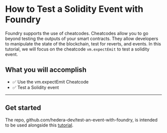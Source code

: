 # How to Test a Solidity Event with Foundry 

Foundry supports the use of cheatcodes. Cheatcodes allow you to go beyond testing the outputs of your smart contracts. They allow developers to manipulate the state of the blockchain, test for reverts, 
and events. In this tutorial, we will focus on the cheatcode `vm.expectEmit` to test a solidity event.

## What you will accomplish

- ✅ Use the vm.expectEmit Cheatcode
- ✅ Test a Solidity event


---

## Get started

The repo, github.com/hedera-dev/test-an-event-with-foundry, is intended to be used alongside this [tutorial](docs.hedera.com).